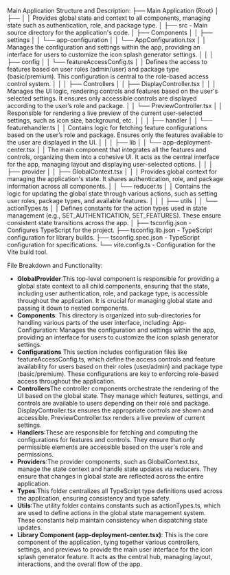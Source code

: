 Main Application Structure and Description:
├── Main Application (Root)
│   ├── <GlobalProvider>
│   │   Provides global state and context to all components, managing state such as authentication, role, and package type.
│
├── src - Main source directory for the application's code.
│   ├── Components
│   │   ├── settings
│   │   └── app-configuration
│   │       └── AppConfiguration.tsx
│   │           Manages the configuration and settings within the app, providing an interface for users to customize the icon splash generator settings.
│   │
│   ├── config
│   │   └── featureAccessConfig.ts
│   │       Defines the access to features based on user roles (admin/user) and package type (basic/premium). This configuration is central to the role-based access control system.
│   │
│   ├── Controllers
│   │   ├── DisplayController.tsx
│   │   │   Manages the UI logic, rendering controls and features based on the user's selected settings. It ensures only accessible controls are displayed according to the user’s role and package.
│   │   └── PreviewController.tsx
│   │       Responsible for rendering a live preview of the current user-selected settings, such as icon size, background, etc.
│   │
│   ├── handler
│   │   └── featurehandler.ts
│   │       Contains logic for fetching feature configurations based on the user’s role and package. Ensures only the features available to the user are displayed in the UI.
│   │
│   ├── lib
│   │   └── app-deployment-center.tsx
│   │       The main component that integrates all the features and controls, organizing them into a cohesive UI. It acts as the central interface for the app, managing layout and displaying user-selected options.
│   │
│   ├── provider
│   │   ├── GlobalContext.tsx
│   │   │   Provides global context for managing the application's state. It shares authentication, role, and package information across all components.
│   │   └── reducer.ts
│   │       Contains the logic for updating the global state through various actions, such as setting user roles, package types, and available features.
│   │
│   ├── utils
│   │   └── actionTypes.ts
│   │       Defines constants for the action types used in state management (e.g., SET_AUTHENTICATION, SET_FEATURES). These ensure consistent state transitions across the app.
│
├── tsconfig.json - Configures TypeScript for the project.
├── tsconfig.lib.json - TypeScript configuration for library builds.
├── tsconfig.spec.json - TypeScript configuration for specifications.
└── vite.config.ts - Configuration for the Vite build tool.

File Breakdown and Functionality:
- **GlobalProvider**:This top-level component is responsible for providing a global state context to all child components, ensuring that the state, including user authentication, role, and package type, is accessible throughout the application. It is crucial for managing global state and passing it down to nested components.
- **Components**: This directory is organized into sub-directories for handling various parts of the user interface, including:
App-Configuration: Manages the configuration and settings within the app, providing an interface for users to customize the icon splash generator settings.
- **Configurations** This section includes configuration files like featureAccessConfig.ts, which define the access controls and feature availability for users based on their roles (user/admin) and package type (basic/premium). These configurations are key to enforcing role-based access throughout the application.
- **Controllers**The controller components orchestrate the rendering of the UI based on the global state. They manage which features, settings, and controls are available to users depending on their role and package.
DisplayController.tsx ensures the appropriate controls are shown and accessible.
PreviewController.tsx renders a live preview of current settings.
- **Handlers**:These are responsible for fetching and computing the configurations for features and controls. They ensure that only permissible elements are accessible based on the user's role and permissions.
- **Providers**:The provider components, such as GlobalContext.tsx, manage the state context and handle state updates via reducers. They ensure that changes in global state are reflected across the entire application.
- **Types**:This folder centralizes all TypeScript type definitions used across the application, ensuring consistency and type safety.
- **Utils**:The utility folder contains constants such as actionTypes.ts, which are used to define actions in the global state management system. These constants help maintain consistency when dispatching state updates.
- **Library Component (app-deployment-center.tsx)**: This is the core component of the application, tying together various controllers, settings, and previews to provide the main user interface for the icon splash generator feature. It acts as the central hub, managing layout, interactions, and the overall flow of the app.

